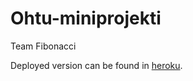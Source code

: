 # Ohtu-miniprojekti
Team Fibonacci

Deployed version can be found in [heroku](https://ohtu-projekti.herokuapp.com/).
